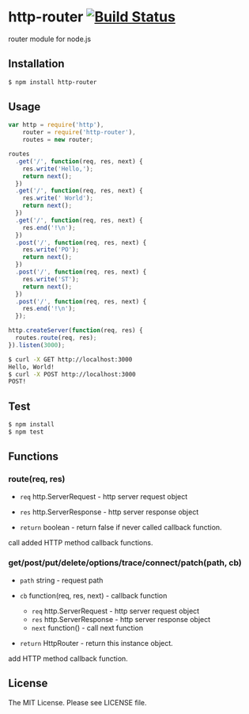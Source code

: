 # http-router [![Build Status](https://travis-ci.org/sasaplus1/http-router.png)](https://travis-ci.org/sasaplus1/http-router)

router module for node.js

## Installation

```sh
$ npm install http-router
```

## Usage

```js
var http = require('http'),
    router = require('http-router'),
    routes = new router;

routes
  .get('/', function(req, res, next) {
    res.write('Hello,');
    return next();
  })
  .get('/', function(req, res, next) {
    res.write(' World');
    return next();
  })
  .get('/', function(req, res, next) {
    res.end('!\n');
  })
  .post('/', function(req, res, next) {
    res.write('PO');
    return next();
  })
  .post('/', function(req, res, next) {
    res.write('ST');
    return next();
  })
  .post('/', function(req, res, next) {
    res.end('!\n');
  });

http.createServer(function(req, res) {
  routes.route(req, res);
}).listen(3000);
```

```sh
$ curl -X GET http://localhost:3000
Hello, World!
$ curl -X POST http://localhost:3000
POST!
```

## Test

```sh
$ npm install
$ npm test
```

## Functions

### route(req, res)

* `req` http.ServerRequest - http server request object
* `res` http.ServerResponse - http server response object

* `return` boolean - return false if never called callback function.

call added HTTP method callback functions.

### get/post/put/delete/options/trace/connect/patch(path, cb)

* `path` string - request path
* `cb` function(req, res, next) - callback function
  * `req` http.ServerRequest - http server request object
  * `res` http.ServerResponse - http server response object
  * `next` function() - call next function

* `return` HttpRouter - return this instance object.

add HTTP method callback function.

## License

The MIT License. Please see LICENSE file.
